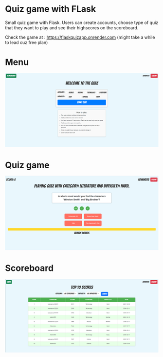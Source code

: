 # Quiz game with FLask
Small quiz game with Flask. Users can create accounts, choose type of quiz that they want to play and see their highscores on the scoreboard.

Check the game at : https://flaskquizapp.onrender.com (might take a while to lead cuz free plan)

# Menu
![image_1](static/quiz1.PNG)

# Quiz game
![image_2](static/quiz2.PNG)

# Scoreboard
![image_3](static/quiz3.PNG)

